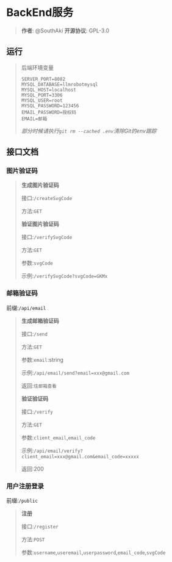 # BackEnd服务

> **作者**: @SouthAki
> **开源协议**: GPL-3.0

## 运行

> 后端环境变量
>
> ```env
> SERVER_PORT=8082
> MYSQL_DATABASE=llmrobotmysql
> MYSQL_HOST=localhost
> MYSQL_PORT=3306
> MYSQL_USER=root
> MYSQL_PASSWORD=123456
> EMAIL_PASSWORD=授权码
> EMAIL=邮箱
> ```
>
> *部分时候请执行`git rm --cached .env`清除Git的env跟踪*

## 接口文档

### 图片验证码

> **生成图片验证码**
>
> 接口:`/createSvgCode`
>
> 方法:`GET`
>
> **验证图片验证码**
>
> 接口:`/verifySvgCode`
>
> 方法:`GET`
>
> 参数:`svgCode`
>
> 示例:`/verifySvgCode?svgCode=GKMx`

### 邮箱验证码

前缀:`/api/email`

> **生成邮箱验证码**
>
> 接口:`/send`
>
> 方法:`GET`
>
> 参数:`email`:string
>
> 示例:`/api/email/send?email=xxx@gmail.com`
>
> 返回:`往邮箱查看`
>
> **验证验证码**
>
> 接口:`/verify`
>
> 方法:`GET`
>
> 参数:`client_email`,`email_code`
>
> 示例:`/api/email/verify?client_email=xxx@gmail.com&email_code=xxxxx`
>
> 返回:200

### 用户注册登录

前缀:`/public`

> **注册**
>
> 接口:`/register`
>
> 方法:`POST`
>
> 参数:`username`,`useremail`,`userpassword`,`email_code`,`svgCode`
